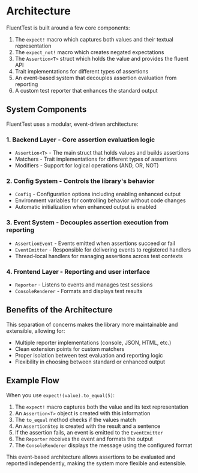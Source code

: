# Architecture

FluentTest is built around a few core components:

1. The `expect!` macro which captures both values and their textual representation
2. The `expect_not!` macro which creates negated expectations
3. The `Assertion<T>` struct which holds the value and provides the fluent API
4. Trait implementations for different types of assertions
5. An event-based system that decouples assertion evaluation from reporting
6. A custom test reporter that enhances the standard output

## System Components

FluentTest uses a modular, event-driven architecture:

### 1. Backend Layer - Core assertion evaluation logic

- `Assertion<T>` - The main struct that holds values and builds assertions
- Matchers - Trait implementations for different types of assertions
- Modifiers - Support for logical operations (AND, OR, NOT)

### 2. Config System - Controls the library's behavior

- `Config` - Configuration options including enabling enhanced output
- Environment variables for controlling behavior without code changes
- Automatic initialization when enhanced output is enabled

### 3. Event System - Decouples assertion execution from reporting

- `AssertionEvent` - Events emitted when assertions succeed or fail
- `EventEmitter` - Responsible for delivering events to registered handlers
- Thread-local handlers for managing assertions across test contexts

### 4. Frontend Layer - Reporting and user interface

- `Reporter` - Listens to events and manages test sessions
- `ConsoleRenderer` - Formats and displays test results

## Benefits of the Architecture

This separation of concerns makes the library more maintainable and extensible, allowing for:

- Multiple reporter implementations (console, JSON, HTML, etc.)
- Clean extension points for custom matchers
- Proper isolation between test evaluation and reporting logic
- Flexibility in choosing between standard or enhanced output

## Example Flow

When you use `expect!(value).to_equal(5)`:

1. The `expect!` macro captures both the value and its text representation
2. An `Assertion<T>` object is created with this information
3. The `to_equal` method checks if the values match
4. An `AssertionStep` is created with the result and a sentence
5. If the assertion fails, an event is emitted to the `EventEmitter`
6. The `Reporter` receives the event and formats the output
7. The `ConsoleRenderer` displays the message using the configured format

This event-based architecture allows assertions to be evaluated and reported independently, making the system more flexible and extensible.
